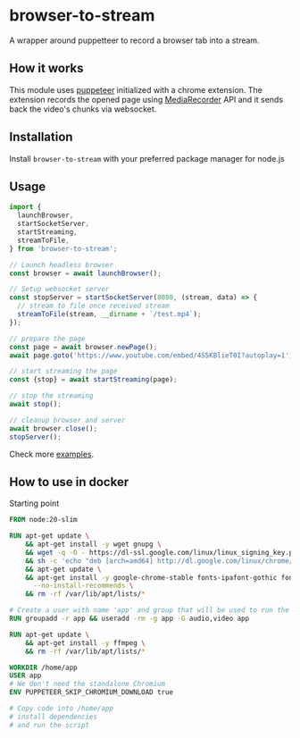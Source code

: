 # browser-to-stream

A wrapper around puppetteer to record a browser tab into a stream.


## How it works

This module uses [puppeteer](https://github.com/puppeteer/puppeteer) initialized with a chrome extension. The extension records the opened page using [MediaRecorder](https://developer.mozilla.org/en-US/docs/Web/API/MediaRecorder/) API and it sends back the video's chunks via websocket.

## Installation
Install `browser-to-stream` with your preferred package manager for node.js

## Usage

```typescript
import {
  launchBrowser,
  startSocketServer,
  startStreaming,
  streamToFile,
} from 'browser-to-stream';

// Launch headless browser
const browser = await launchBrowser();

// Setup websocket server
const stopServer = startSocketServer(8080, (stream, data) => {
  // stream to file once received stream
  streamToFile(stream, __dirname + `/test.mp4`);
});

// prepare the page
const page = await browser.newPage();
await page.goto('https://www.youtube.com/embed/4S5KBlieT0I?autoplay=1');

// start streaming the page
const {stop} = await startStreaming(page);

// stop the streaming
await stop();

// cleanup browser and server
await browser.close();
stopServer();
```

Check more [examples](./examples/).


## How to use in docker

Starting point

```Dockerfile
FROM node:20-slim

RUN apt-get update \
    && apt-get install -y wget gnupg \
    && wget -q -O - https://dl-ssl.google.com/linux/linux_signing_key.pub | apt-key add - \
    && sh -c 'echo "deb [arch=amd64] http://dl.google.com/linux/chrome/deb/ stable main" >> /etc/apt/sources.list.d/google.list' \
    && apt-get update \
    && apt-get install -y google-chrome-stable fonts-ipafont-gothic fonts-wqy-zenhei fonts-thai-tlwg fonts-kacst fonts-freefont-ttf libxss1 \
      --no-install-recommends \
    && rm -rf /var/lib/apt/lists/*

# Create a user with name 'app' and group that will be used to run the app
RUN groupadd -r app && useradd -rm -g app -G audio,video app

RUN apt-get update \
    && apt-get install -y ffmpeg \
    && rm -rf /var/lib/apt/lists/*

WORKDIR /home/app
USER app
# We don't need the standalone Chromium
ENV PUPPETEER_SKIP_CHROMIUM_DOWNLOAD true

# Copy code into /home/app
# install dependencies
# and run the script
```